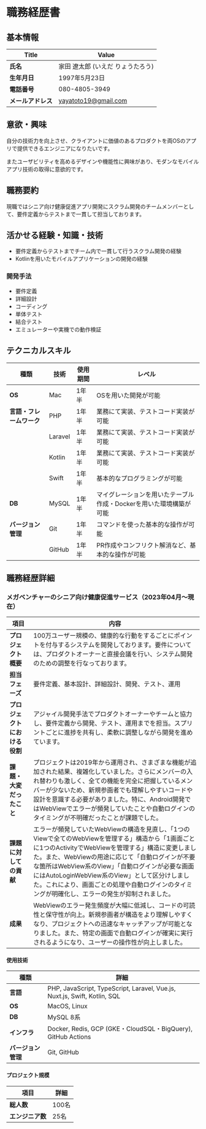# 職務経歴書

## 基本情報

| Title   | Value                              |
|------------|---------------------------------|
| **氏名**   | 家田 遼太郎 (いえだ りょうたろう)    |
| **生年月日**| 1997年5月23日                   |
| **電話番号** | 080-4805-3949 |
| **メールアドレス** | <yayatoto19@gmail.com> |

## 意欲・興味

自分の技術力を向上させ、クライアントに価値のあるプロダクトを両OSのアプリで提供できるエンジニアになりたいです。

またユーザビリティを高めるデザインや機能性に興味があり、モダンなモバイルアプリ技術の取得に意欲的です。

## 職務要約

現職ではシニア向け健康促進アプリ開発にスクラム開発のチームメンバーとして、要件定義からテストまで一貫して担当しております。

## 活かせる経験・知識・技術

- 要件定義からテストまでチーム内で一貫して行うスクラム開発の経験
- Kotlinを用いたモバイルアプリケーションの開発の経験

### 開発手法

- 要件定義
- 詳細設計
- コーディング
- 単体テスト
- 結合テスト
- エミュレーターや実機での動作検証

## テクニカルスキル

| 種類                  | 技術                      | 使用期間    | レベル                                  |
|-----------------------|---------------------------|-------------|-----------------------------------------|
| **OS**                | Mac                       | 1年半       | OSを用いた開発が可能                   |
| **言語・フレームワーク** | PHP                       | 1年半       | 業務にて実装、テストコード実装が可能     |
|                       | Laravel                   | 1年半       | 業務にて実装、テストコード実装が可能     |
|                       | Kotlin                    | 1年半       | 業務にて実装、テストコード実装が可能     |
|                       | Swift                     | 1年半       | 基本的なプログラミングが可能             |
| **DB** | MySQL | 1年半 | マイグレーションを用いたテーブル作成・Dockerを用いた環境構築が可能 |
| **バージョン管理** | Git | 1年半 | コマンドを使った基本的な操作が可能 |
| | GitHub | 1年半 | PR作成やコンフリクト解消など、基本的な操作が可能 |

## 職務経歴詳細

### メガベンチャーのシニア向け健康促進サービス（2023年04月～現在）

| 項目 | 内容 |
|--------------------------|-----------------------------------------------------------------------------------------------------------|
| **プロジェクト概要** | 100万ユーザー規模の、健康的な行動をするごとにポイントを付与するシステムを開発しております。要件については、プロダクトオーナーと直接会議を行い、システム開発のための調整を行なっております。 |
| **担当フェーズ** | 要件定義、基本設計、詳細設計、開発、テスト、運用 |
| **プロジェクトにおける役割** | アジャイル開発手法でプロダクトオーナーやチームと協力し、要件定義から開発、テスト、運用までを担当。スプリントごとに進捗を共有し、柔軟に調整しながら開発を進めています。 |
| **課題・大変だったこと** | プロジェクトは2019年から運用され、さまざまな機能が追加された結果、複雑化していました。さらにメンバーの入れ替わりも激しく、全ての機能を完全に把握しているメンバーが少ないため、新規参画者でも理解しやすいコードや設計を意識する必要がありました。特に、Android開発ではWebViewでエラーが頻発していたことや自動ログインのタイミングが不明確だったことが課題でした。|
| **課題に対しての貢献** | エラーが頻発していたWebViewの構造を見直し、「1つのViewで全てのWebViewを管理する」構造から「1画面ごとに1つのActivityでWebViewを管理する」構造に変更しました。また、WebViewの用途に応じて「自動ログインが不要な箇所はWebView系のView」「自動ログインが必要な画面にはAutoLoginWebView系のView」として区分けしました。これにより、画面ごとの処理や自動ログインのタイミングが明確化し、エラーの発生が抑制されました。|
| **成果** | WebViewのエラー発生頻度が大幅に低減し、コードの可読性と保守性が向上。新規参画者が構造をより理解しやすくなり、プロジェクトへの迅速なキャッチアップが可能となりました。また、特定の画面で自動ログインが確実に実行されるようになり、ユーザーの操作性が向上しました。|

#### 使用技術

| 種類              | 詳細                                                                                                           |
|-------------------|----------------------------------------------------------------------------------------------------------------|
| **言語**          | PHP, JavaScript, TypeScript, Laravel, Vue.js, Nuxt.js, Swift, Kotlin, SQL                                                    |
| **OS**            | MacOS, Linux                                                                                                  |
| **DB**            | MySQL 8系                                                                                                     |
| **インフラ**      | Docker, Redis, GCP (GKE・CloudSQL・BigQuery), GitHub Actions |
| **バージョン管理**| Git, GitHub |

#### プロジェクト規模

| 項目 | 詳細 |
|------------------|----------------------------------------------------------------------------------------------------------------|
| **総人数** | 100名 |
| **エンジニア数** | 25名 |
